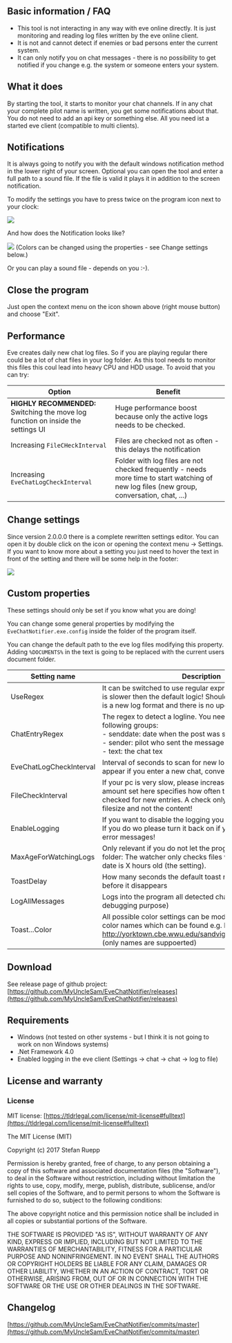 ## Basic information / FAQ

- This tool is not interacting in any way with eve online directly. It is just monitoring and reading log files written by the eve online client.
- It is not and cannot detect if enemies or bad persons enter the current system.
- It can only notify you on chat messages - there is no possibility to get notified if you change e.g. the system or someone enters your system.

## What it does

By starting the tool, it starts to monitor your chat channels. If in any chat your complete pilot name is written, you get some notifications about that. You do not need to add an api key or something else. All you need ist a started eve client (compatible to multi clients).

## Notifications

It is always going to notify you with the default windows notification method in the lower right of your screen. Optional you can open the tool and enter a full path to a sound file. If the file is valid it plays it in addition to the screen notification.

To modify the settings you have to press twice on the program icon next to your clock:

![](https://raw.githubusercontent.com/MyUncleSam/EveChatNotifier/master/EveChatNotifier/Screenshots/NotifyIcon.png)

And how does the Notification looks like?

![](https://raw.githubusercontent.com/MyUncleSam/EveChatNotifier/master/EveChatNotifier/Screenshots/Toast.png)
(Colors can be changed using the properties - see Change settings below.)

Or you can play a sound file - depends on you :-).

## Close the program

Just open the context menu on the icon shown above (right mouse button) and choose "Exit".

## Performance

Eve creates daily new chat log files. So if you are playing regular there could be a lot of chat files in your log folder. As this tool needs to monitor this files this coul lead into heavy CPU and HDD usage. To avoid that you can try:

Option | Benefit
------ | -------
**HIGHLY RECOMMENDED:**<br />Switching the move log function on inside the settings UI | Huge performance boost because only the active logs needs to be checked.
Increasing `FileCHeckInterval` | Files are checked not as often - this delays the notification
Increasing `EveChatLogCheckInterval` | Folder with log files are not checked frequently - needs more time to start watching of new log files (new group, conversation, chat, ...)

## Change settings

Since version 2.0.0.0 there is a complete rewritten settings editor. You can open it by double click on the icon or opening the context menu -> Settings. If you want to know more about a setting you just need to hover the text in front of the setting and there will be some help in the footer:

![](https://raw.githubusercontent.com/MyUncleSam/EveChatNotifier/master/EveChatNotifier/Screenshots/Settings.png)

## Custom properties

These settings should only be set if you know what you are doing!

You can change some general properties by modifying the `EveChatNotifier.exe.config` inside the folder of the program itself.

You can change the default path to the eve log files modifying this property. Adding `%DOCUMENTS%` in the text is going to be replaced with the current users document folder.

Setting name | Description
------------ | -----------
UseRegex | It can be switched to use regular expression. Be careful, this is slower then the default logic! Should only be used if there is a new log format and there is no update currently!
ChatEntryRegex | The regex to detect a logline. You need to specify the following groups:<br />- senddate: date when the post was sent<br/>- sender: pilot who sent the message<br />- text: the chat tex
EveChatLogCheckInterval | Interval of seconds to scan for new log files (which can appear if you enter a new chat, conversation or group)
FileCheckInterval | If your pc is very slow, please increase this value. The amount set here specifies how often the log files are checked for new entries. A check only retrieves the current filesize and not the content!
EnableLogging | If you want to disable the logging you can turn it off in here. If you do wo please turn it back on if you need support to log error messages!
MaxAgeForWatchingLogs | Only relevant if you do not let the program clean your log folder: The watcher only checks files where the last change date is X hours old (the setting).
ToastDelay | How many seconds the default toast notification should stay before it disappears
LogAllMessages | Logs into the program all detected chat messages (just for debugging purpose)
Toast...Color | All possible color settings can be modified using default .net color names which can be found e.g. here: http://yorktown.cbe.wwu.edu/sandvig/shared/netcolors.aspx (only names are suppoerted)

## Download

See release page of github project: [https://github.com/MyUncleSam/EveChatNotifier/releases](https://github.com/MyUncleSam/EveChatNotifier/releases)

## Requirements

*   Windows (not tested on other systems - but I think it is not going to work on non Windows systems)
*   .Net Framework 4.0
*   Enabled logging in the eve client (Settings -> chat -> chat -> log to file)

## License and warranty

### License

MIT license: [https://tldrlegal.com/license/mit-license#fulltext](https://tldrlegal.com/license/mit-license#fulltext)

The MIT License (MIT)

Copyright (c) 2017 Stefan Ruepp

Permission is hereby granted, free of charge, to any person obtaining a copy of this software and associated documentation files (the "Software"), to deal in the Software without restriction, including without limitation the rights to use, copy, modify, merge, publish, distribute, sublicense, and/or sell copies of the Software, and to permit persons to whom the Software is furnished to do so, subject to the following conditions:

The above copyright notice and this permission notice shall be included in all copies or substantial portions of the Software.

THE SOFTWARE IS PROVIDED "AS IS", WITHOUT WARRANTY OF ANY KIND, EXPRESS OR IMPLIED, INCLUDING BUT NOT LIMITED TO THE WARRANTIES OF MERCHANTABILITY, FITNESS FOR A PARTICULAR PURPOSE AND NONINFRINGEMENT. IN NO EVENT SHALL THE AUTHORS OR COPYRIGHT HOLDERS BE LIABLE FOR ANY CLAIM, DAMAGES OR OTHER LIABILITY, WHETHER IN AN ACTION OF CONTRACT, TORT OR OTHERWISE, ARISING FROM, OUT OF OR IN CONNECTION WITH THE SOFTWARE OR THE USE OR OTHER DEALINGS IN THE SOFTWARE.

## Changelog

[https://github.com/MyUncleSam/EveChatNotifier/commits/master](https://github.com/MyUncleSam/EveChatNotifier/commits/master)

